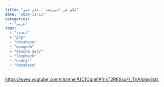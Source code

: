 ```yaml
---
title: "كلام في البرمجة | علي حسن"
date: "2020-11-11"
categories:
  - "عربي"
tags:
  - "react"
  - "php"
  - "database"
  - "mongodb"
  - "Apache Solr"
  - "loopback"
  - "nodejs"
  - "database"
---
```


https://www.youtube.com/channel/UC1OgmFAfnxT2R6SsuFr_TnA/playlists

